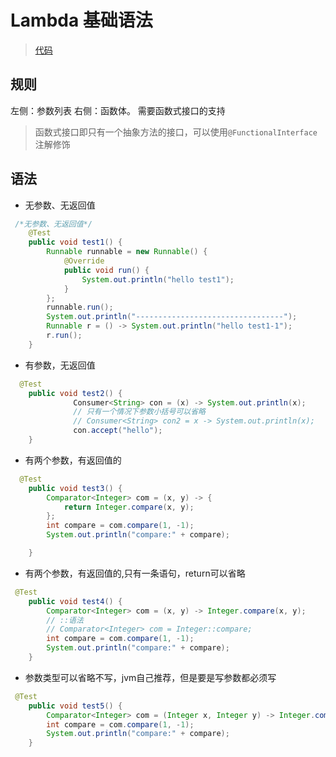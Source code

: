 # Lambda 基础语法
> [代码](src/test/java/com/sunny/jdk8/lambda/LambdaExampleTest2.java)
## 规则
左侧：参数列表
右侧：函数体。
需要函数式接口的支持
> 函数式接口即只有一个抽象方法的接口，可以使用`@FunctionalInterface`注解修饰
## 语法
* 无参数、无返回值
```java
 /*无参数、无返回值*/
    @Test
    public void test1() {
        Runnable runnable = new Runnable() {
            @Override
            public void run() {
                System.out.println("hello test1");
            }
        };
        runnable.run();
        System.out.println("---------------------------------");
        Runnable r = () -> System.out.println("hello test1-1");
        r.run();
    }
```
* 有参数，无返回值
```java
  @Test
    public void test2() {
              Consumer<String> con = (x) -> System.out.println(x);
              // 只有一个情况下参数小括号可以省略
              // Consumer<String> con2 = x -> System.out.println(x);
              con.accept("hello");
    }
```
* 有两个参数，有返回值的
```java
  @Test
    public void test3() {
        Comparator<Integer> com = (x, y) -> {
            return Integer.compare(x, y);
        };
        int compare = com.compare(1, -1);
        System.out.println("compare:" + compare);

    }
```
* 有两个参数，有返回值的,只有一条语句，return可以省略
```java
 @Test
    public void test4() {
        Comparator<Integer> com = (x, y) -> Integer.compare(x, y);
        // ::语法
        // Comparator<Integer> com = Integer::compare;
        int compare = com.compare(1, -1);
        System.out.println("compare:" + compare);
    }
```
* 参数类型可以省略不写，jvm自己推荐，但是要是写参数都必须写
```java
 @Test
    public void test5() {
        Comparator<Integer> com = (Integer x, Integer y) -> Integer.compare(x, y);
        int compare = com.compare(1, -1);
        System.out.println("compare:" + compare);
    }
```
